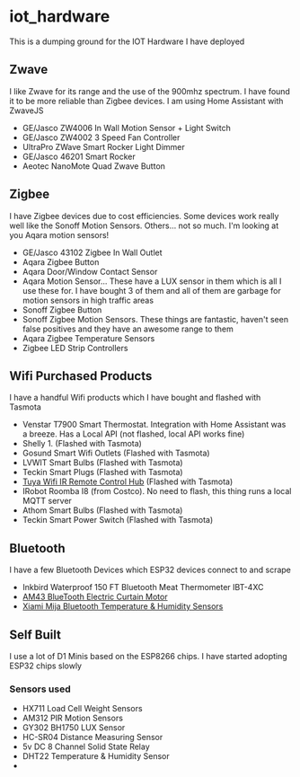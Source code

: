 # iot_hardware
This is a dumping ground for the IOT Hardware I have deployed


## Zwave

I like Zwave for its range and the use of the 900mhz spectrum. I have found it to be more reliable than Zigbee devices. I am using Home Assistant with ZwaveJS

* GE/Jasco ZW4006 In Wall Motion Sensor + Light Switch
* GE/Jasco ZW4002 3 Speed Fan Controller
* UltraPro ZWave Smart Rocker Light Dimmer
* GE/Jasco 46201 Smart Rocker
* Aeotec NanoMote Quad Zwave Button


## Zigbee

I have Zigbee devices due to cost efficiencies. Some devices work really well like the Sonoff Motion Sensors. Others... not so much. I'm looking at you Aqara motion sensors!

* GE/Jasco 43102 Zigbee In Wall Outlet
* Aqara Zigbee Button
* Aqara Door/Window Contact Sensor
* Aqara Motion Sensor... These have a LUX sensor in them which is all I use these for. I have bought 3 of them and all of them are garbage for motion sensors in high traffic areas
* Sonoff Zigbee Button
* Sonoff Zigbee Motion Sensors. These things are fantastic, haven't seen false positives and they have an awesome range to them
* Aqara Zigbee Temperature Sensors
* Zigbee LED Strip Controllers

## Wifi Purchased Products

I have a handful Wifi products which I have bought and flashed with Tasmota

* Venstar T7900 Smart Thermostat. Integration with Home Assistant was a breeze. Has a Local API (not flashed, local API works fine)
* Shelly 1. (Flashed with Tasmota)
* Gosund Smart Wifi Outlets (Flashed with Tasmota)
* LVWIT Smart Bulbs (Flashed with Tasmota)
* Teckin Smart Plugs (Flashed with Tasmota)
* [Tuya Wifi IR Remote Control Hub](https://www.aliexpress.com/item/10000013119709.html?spm=a2g0s.9042311.0.0.37544c4drBCZSh) (Flashed with Tasmota) 
* IRobot Roomba I8 (from Costco). No need to flash, this thing runs a local MQTT server
* Athom Smart Bulbs (Flashed with Tasmota)
* Teckin Smart Power Switch (Flashed with Tasmota)


## Bluetooth

I have a few Bluetooth Devices which ESP32 devices connect to and scrape

* Inkbird Waterproof 150 FT Bluetooth Meat Thermometer IBT-4XC
* [AM43 BlueTooth Electric Curtain Motor](https://www.aliexpress.com/item/1005002002637759.html?spm=a2g0s.9042311.0.0.37544c4drBCZSh)
* [Xiami Mija Bluetooth Temperature & Humidity Sensors](https://cloudfree.shop/product/xiaomi-mijia-bluetooth-temperature-and-humidity-sensor/)

## Self Built

I use a lot of D1 Minis based on the ESP8266 chips. I have started adopting ESP32 chips slowly

### Sensors used

* HX711 Load Cell Weight Sensors
* AM312 PIR Motion Sensors
* GY302 BH1750 LUX Sensor
* HC-SR04 Distance Measuring Sensor
* 5v DC 8 Channel Solid State Relay
* DHT22 Temperature & Humidity Sensor
* 
